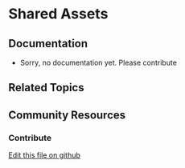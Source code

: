 # Shared Assets

## Documentation

* Sorry, no documentation yet. Please contribute

## Related Topics

## Community Resources


### Contribute

[Edit this file on github](https://github.com/olafk/controlpanel-documentation-docs/blob/master/md/74en/com_liferay_sharing_web_portlet_SharedAssetsPortlet.md)
